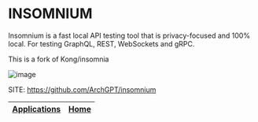 # INSOMNIUM

 Insomnium is a fast local API testing tool that is privacy-focused  and 100% local. For testing GraphQL, REST, WebSockets and gRPC. 
 
 This is a fork of Kong/insomnia

 ![image](https://raw.githubusercontent.com/ArchGPT/insomnium/main/screenshots/v0.1.png)
 
 SITE: https://github.com/ArchGPT/insomnium

 | [Applications](https://portable-linux-apps.github.io/apps.html) | [Home](https://portable-linux-apps.github.io)
 | --- | --- |
